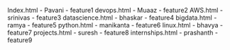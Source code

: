 Index.html - Pavani - feature1
devops.html -  Muaaz -  feature2
AWS.html  - srinivas - feature3
datascience.html - bhaskar  - feature4
bigdata.html -  ramya - feature5
python.html - manikanta - feature6
linux.html - bhavya - feature7
projects.html - suresh - feature8
internships.html - prashanth - feature9
